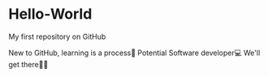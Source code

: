 # Hello-World
My first repository on GitHub

New to GitHub, learning is a process📀
Potential Software developer💻
We'll get there👩‍💻
